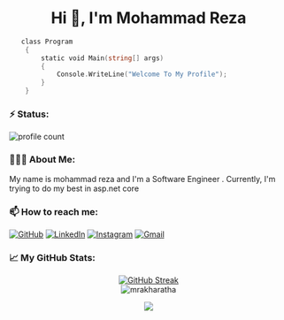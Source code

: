 <h1 align="center">Hi 👋, I'm Mohammad Reza</h1>

```go
   class Program
    {
        static void Main(string[] args)
        {
            Console.WriteLine("Welcome To My Profile");
        }
    }
```

<h3>⚡️ Status:</h3>

![profile count](https://komarev.com/ghpvc/?username=mrakharatha&color=red)&nbsp;


<h3>👨🏻‍💻 About Me:</h3>

My name is mohammad reza and I'm a Software Engineer . Currently, I'm trying to do my best in asp.net core 

<h3 align="left">📫 How to reach me:</h3>

<p align="left">
	<a href="https://github.com/mrakharatha"><img src="https://img.icons8.com/bubbles/50/000000/github.png" alt="GitHub"/></a>
	<a href="https://www.linkedin.com/in/seyed-mohammad-reza-azad-a6a5281b2/"><img src="https://img.icons8.com/bubbles/50/000000/linkedin.png" alt="LinkedIn"/></a>
	<a href="https://www.instagram.com/mra_kharatha"><img src="https://img.icons8.com/bubbles/50/000000/instagram.png" alt="Instagram"/></a>
	<a href="mailto:mrakharatha78@gmail.com"><img src="https://img.icons8.com/bubbles/50/000000/gmail.png" alt="Gmail"/></a>
</p>


<h3 align="left"> &#x1f4c8; My GitHub Stats:</h3>

<div align="center">
	
[![GitHub Streak](https://streak-stats.demolab.com?user=mrakharatha&theme=dark&hide_border=true)](https://git.io/streak-stats)	
![mrakharatha](https://github-readme-stats.vercel.app/api?username=mrakharatha&show_icons=true&theme=shades-of-purple)
	
</div>

<div align="center">

<a href="https://coffeebede.ir/buycoffee/mohammadrezaazad"><img class="img-fluid" src="https://coffeebede.ir/DashboardTemplateV2/app-assets/images/banner/default-yellow.svg" /></a>
	
</div>

